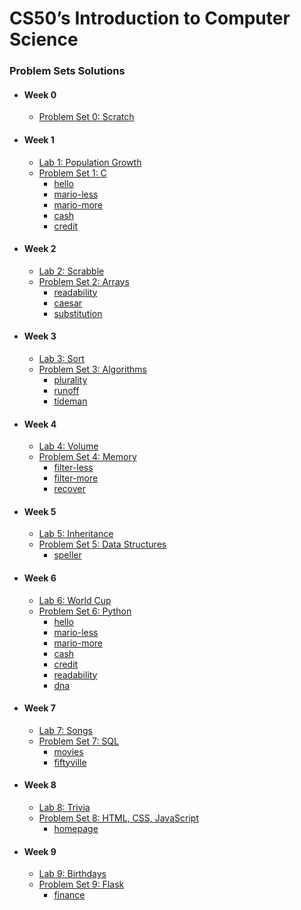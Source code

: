 # CS50’s Introduction to Computer Science
### Problem Sets Solutions

* #### Week 0
   - [Problem Set 0: Scratch](https://scratch.mit.edu/projects/706580979/)
* #### Week 1
   - [Lab 1: Population Growth](https://github.com/costa53/CS50x/tree/main/labs/lab1)
   - [Problem Set 1: C](https://github.com/costa53/CS50x/tree/main/pset1)
      - [hello](https://github.com/costa53/CS50x/tree/main/pset1/hello)
      - [mario-less](https://github.com/costa53/CS50x/tree/main/pset1/mario-less)
      - [mario-more](https://github.com/costa53/CS50x/tree/main/pset1/mario-more)
      - [cash](https://github.com/costa53/CS50x/tree/main/pset1/cash)
      - [credit](https://github.com/costa53/CS50x/tree/main/pset1/credit)
* #### Week 2
   - [Lab 2: Scrabble](https://github.com/costa53/CS50x/tree/main/labs/lab2)
   - [Problem Set 2: Arrays](https://github.com/costa53/CS50x/tree/main/pset2)
      - [readability](https://github.com/costa53/CS50x/tree/main/pset2/readability)
      - [caesar](https://github.com/costa53/CS50x/tree/main/pset2/caesar)
      - [substitution](https://github.com/costa53/CS50x/tree/main/pset2/substitution)
* #### Week 3
   - [Lab 3: Sort](https://github.com/costa53/CS50x/tree/main/labs/lab3)
   - [Problem Set 3: Algorithms](https://github.com/costa53/CS50x/tree/main/pset3)
      - [plurality](https://github.com/costa53/CS50x/tree/main/pset3/plurality)
      - [runoff](https://github.com/costa53/CS50x/tree/main/pset3/runoff)
      - [tideman](https://github.com/costa53/CS50x/tree/main/pset3/tideman)
* #### Week 4
   - [Lab 4: Volume](https://github.com/costa53/CS50x/tree/main/labs/lab4)
   - [Problem Set 4: Memory](https://github.com/costa53/CS50x/tree/main/pset4)
      - [filter-less](https://github.com/costa53/CS50x/tree/main/pset4/filter-less)
      - [filter-more](https://github.com/costa53/CS50x/tree/main/pset4/filter-more)
      - [recover](https://github.com/costa53/CS50x/tree/main/pset4/recover)
* #### Week 5
   - [Lab 5: Inheritance](https://github.com/costa53/CS50x/tree/main/labs/lab5)
   - [Problem Set 5: Data Structures](https://github.com/costa53/CS50x/tree/main/pset5)
      - [speller](https://github.com/costa53/CS50x/tree/main/pset5/speller)
* #### Week 6
   - [Lab 6: World Cup](https://github.com/costa53/CS50x/tree/main/labs/lab6)
   - [Problem Set 6: Python](https://github.com/costa53/CS50x/tree/main/pset6)
      - [hello](https://github.com/costa53/CS50x/tree/main/pset6/sentimental-hello)
      - [mario-less](https://github.com/costa53/CS50x/tree/main/pset6/sentimental-mario-less)
      - [mario-more](https://github.com/costa53/CS50x/tree/main/pset6/sentimental-mario-more)
      - [cash](https://github.com/costa53/CS50x/tree/main/pset6/sentimental-cash)
      - [credit](https://github.com/costa53/CS50x/tree/main/pset6/sentimental-credit)
      - [readability](https://github.com/costa53/CS50x/tree/main/pset6/sentimental-readability)
      - [dna](https://github.com/costa53/CS50x/tree/main/pset6/dna)
* #### Week 7
   - [Lab 7: Songs](https://github.com/costa53/CS50x/tree/main/labs/lab7)
   - [Problem Set 7: SQL](https://github.com/costa53/CS50x/tree/main/pset7)
      - [movies](https://github.com/costa53/CS50x/tree/main/pset7/movies)
      - [fiftyville](https://github.com/costa53/CS50x/tree/main/pset7/fiftyville)
* #### Week 8
   - [Lab 8: Trivia](https://github.com/costa53/CS50x/tree/main/labs/lab8)
   - [Problem Set 8: HTML, CSS, JavaScript](https://github.com/costa53/CS50x/tree/main/pset8)
      - [homepage](https://github.com/costa53/CS50x/tree/main/pset8/homepage) 
* #### Week 9
   - [Lab 9: Birthdays](https://github.com/costa53/CS50x/tree/main/labs/lab9)
   - [Problem Set 9: Flask](https://github.com/costa53/CS50x/tree/main/pset9)
      - [finance](https://github.com/costa53/CS50x/tree/main/pset9/finance)
      
